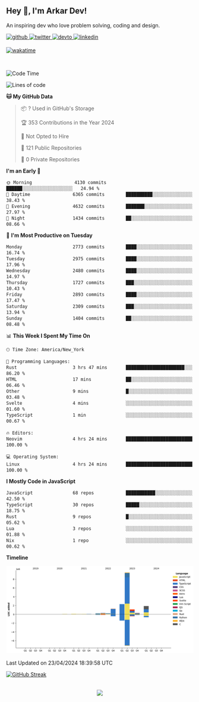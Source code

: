 ## Hey 👋, I'm Arkar Dev!  

An inspiring dev who love problem solving, coding and design.

<a href="https://github.com/Riley1101" target="_blank">
<img src=https://img.shields.io/badge/github-%2324292e.svg?&style=for-the-badge&logo=github&logoColor=white alt=github style="margin-bottom: 5px;" />
</a>
<a href="https://twitter.com/arkardev" target="_blank">
<img src=https://img.shields.io/badge/twitter-%2300acee.svg?&style=for-the-badge&logo=twitter&logoColor=white alt=twitter style="margin-bottom: 5px;" />
</a>
<a href="https://dev.to/riley1101" target="_blank">
<img src=https://img.shields.io/badge/dev.to-%2308090A.svg?&style=for-the-badge&logo=dev.to&logoColor=white alt=devto style="margin-bottom: 5px;" />
</a>
<a href="https://linkedin.com/in/arkar-kaung-myat" target="_blank">
<img src=https://img.shields.io/badge/linkedin-%231E77B5.svg?&style=for-the-badge&logo=linkedin&logoColor=white alt=linkedin style="margin-bottom: 5px;" />
</a>
  
[![wakatime](https://wakatime.com/badge/user/cf23b6e3-75f8-4c04-b0e3-273191c8d2ec.svg)](https://wakatime.com/@cf23b6e3-75f8-4c04-b0e3-273191c8d2ec)

<br/>

<!--START_SECTION:waka-->
![Code Time](http://img.shields.io/badge/Code%20Time-983%20hrs%2025%20mins-blue)

![Lines of code](https://img.shields.io/badge/From%20Hello%20World%20I%27ve%20Written-17.2%20million%20lines%20of%20code-blue)

**🐱 My GitHub Data** 

> 📦 ? Used in GitHub's Storage 
 > 
> 🏆 353 Contributions in the Year 2024
 > 
> 🚫 Not Opted to Hire
 > 
> 📜 121 Public Repositories 
 > 
> 🔑 0 Private Repositories 
 > 
**I'm an Early 🐤** 

```text
🌞 Morning                4130 commits        ██████░░░░░░░░░░░░░░░░░░░   24.94 % 
🌆 Daytime                6365 commits        ██████████░░░░░░░░░░░░░░░   38.43 % 
🌃 Evening                4632 commits        ███████░░░░░░░░░░░░░░░░░░   27.97 % 
🌙 Night                  1434 commits        ██░░░░░░░░░░░░░░░░░░░░░░░   08.66 % 
```
📅 **I'm Most Productive on Tuesday** 

```text
Monday                   2773 commits        ████░░░░░░░░░░░░░░░░░░░░░   16.74 % 
Tuesday                  2975 commits        ████░░░░░░░░░░░░░░░░░░░░░   17.96 % 
Wednesday                2480 commits        ████░░░░░░░░░░░░░░░░░░░░░   14.97 % 
Thursday                 1727 commits        ███░░░░░░░░░░░░░░░░░░░░░░   10.43 % 
Friday                   2893 commits        ████░░░░░░░░░░░░░░░░░░░░░   17.47 % 
Saturday                 2309 commits        ███░░░░░░░░░░░░░░░░░░░░░░   13.94 % 
Sunday                   1404 commits        ██░░░░░░░░░░░░░░░░░░░░░░░   08.48 % 
```


📊 **This Week I Spent My Time On** 

```text
🕑︎ Time Zone: America/New_York

💬 Programming Languages: 
Rust                     3 hrs 47 mins       ██████████████████████░░░   86.20 % 
HTML                     17 mins             ██░░░░░░░░░░░░░░░░░░░░░░░   06.46 % 
Other                    9 mins              █░░░░░░░░░░░░░░░░░░░░░░░░   03.48 % 
Svelte                   4 mins              ░░░░░░░░░░░░░░░░░░░░░░░░░   01.60 % 
TypeScript               1 min               ░░░░░░░░░░░░░░░░░░░░░░░░░   00.67 % 

🔥 Editors: 
Neovim                   4 hrs 24 mins       █████████████████████████   100.00 % 

💻 Operating System: 
Linux                    4 hrs 24 mins       █████████████████████████   100.00 % 
```

**I Mostly Code in JavaScript** 

```text
JavaScript               68 repos            ███████████░░░░░░░░░░░░░░   42.50 % 
TypeScript               30 repos            █████░░░░░░░░░░░░░░░░░░░░   18.75 % 
Rust                     9 repos             █░░░░░░░░░░░░░░░░░░░░░░░░   05.62 % 
Lua                      3 repos             ░░░░░░░░░░░░░░░░░░░░░░░░░   01.88 % 
Nix                      1 repo              ░░░░░░░░░░░░░░░░░░░░░░░░░   00.62 % 
```



**Timeline**

![Lines of Code chart](https://raw.githubusercontent.com/Riley1101/Riley1101/main/assets/bar_graph.png)


 Last Updated on 23/04/2024 18:39:58 UTC
<!--END_SECTION:waka-->

[![GitHub Streak](https://streak-stats.demolab.com?user=Riley1101)](https://git.io/streak-stats)
  
<br/>  
<div align="center">
<img src="https://komarev.com/ghpvc/?username=Riley1101&&style=flat-square" align="center" />
</div>  

